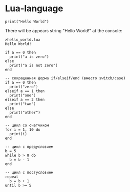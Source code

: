 # Lua-language

```
print("Hello World")
```

There will be appears string "Hello World!" at the console:

```
>hello_world.lua
Hello World!
```

```
if a == 0 then
  print("a is zero")
else
  print("a is not zero")
end
 
-- сокращенная форма if/elseif/end (вместо switch/case)
if a == 0 then
  print("zero")
elseif a == 1 then
  print("one")
elseif a == 2 then
  print("two")
else
  print("other")
end
 
-- цикл со счетчиком
for i = 1, 10 do
  print(i)
end
 
-- цикл с предусловием
b = 5
while b > 0 do
  b = b - 1
end
 
-- цикл с постусловием
repeat
  b = b + 1
until b >= 5
```
